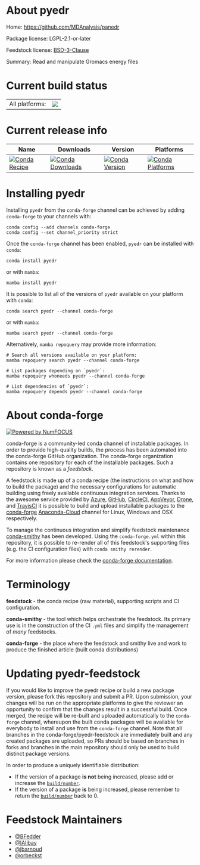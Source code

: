 About pyedr
===========

Home: https://github.com/MDAnalysis/panedr

Package license: LGPL-2.1-or-later

Feedstock license: [BSD-3-Clause](https://github.com/conda-forge/pyedr-feedstock/blob/main/LICENSE.txt)

Summary: Read and manipulate Gromacs energy files

Current build status
====================


<table><tr><td>All platforms:</td>
    <td>
      <a href="https://dev.azure.com/conda-forge/feedstock-builds/_build/latest?definitionId=18364&branchName=main">
        <img src="https://dev.azure.com/conda-forge/feedstock-builds/_apis/build/status/pyedr-feedstock?branchName=main">
      </a>
    </td>
  </tr>
</table>

Current release info
====================

| Name | Downloads | Version | Platforms |
| --- | --- | --- | --- |
| [![Conda Recipe](https://img.shields.io/badge/recipe-pyedr-green.svg)](https://anaconda.org/conda-forge/pyedr) | [![Conda Downloads](https://img.shields.io/conda/dn/conda-forge/pyedr.svg)](https://anaconda.org/conda-forge/pyedr) | [![Conda Version](https://img.shields.io/conda/vn/conda-forge/pyedr.svg)](https://anaconda.org/conda-forge/pyedr) | [![Conda Platforms](https://img.shields.io/conda/pn/conda-forge/pyedr.svg)](https://anaconda.org/conda-forge/pyedr) |

Installing pyedr
================

Installing `pyedr` from the `conda-forge` channel can be achieved by adding `conda-forge` to your channels with:

```
conda config --add channels conda-forge
conda config --set channel_priority strict
```

Once the `conda-forge` channel has been enabled, `pyedr` can be installed with `conda`:

```
conda install pyedr
```

or with `mamba`:

```
mamba install pyedr
```

It is possible to list all of the versions of `pyedr` available on your platform with `conda`:

```
conda search pyedr --channel conda-forge
```

or with `mamba`:

```
mamba search pyedr --channel conda-forge
```

Alternatively, `mamba repoquery` may provide more information:

```
# Search all versions available on your platform:
mamba repoquery search pyedr --channel conda-forge

# List packages depending on `pyedr`:
mamba repoquery whoneeds pyedr --channel conda-forge

# List dependencies of `pyedr`:
mamba repoquery depends pyedr --channel conda-forge
```


About conda-forge
=================

[![Powered by
NumFOCUS](https://img.shields.io/badge/powered%20by-NumFOCUS-orange.svg?style=flat&colorA=E1523D&colorB=007D8A)](https://numfocus.org)

conda-forge is a community-led conda channel of installable packages.
In order to provide high-quality builds, the process has been automated into the
conda-forge GitHub organization. The conda-forge organization contains one repository
for each of the installable packages. Such a repository is known as a *feedstock*.

A feedstock is made up of a conda recipe (the instructions on what and how to build
the package) and the necessary configurations for automatic building using freely
available continuous integration services. Thanks to the awesome service provided by
[Azure](https://azure.microsoft.com/en-us/services/devops/), [GitHub](https://github.com/),
[CircleCI](https://circleci.com/), [AppVeyor](https://www.appveyor.com/),
[Drone](https://cloud.drone.io/welcome), and [TravisCI](https://travis-ci.com/)
it is possible to build and upload installable packages to the
[conda-forge](https://anaconda.org/conda-forge) [Anaconda-Cloud](https://anaconda.org/)
channel for Linux, Windows and OSX respectively.

To manage the continuous integration and simplify feedstock maintenance
[conda-smithy](https://github.com/conda-forge/conda-smithy) has been developed.
Using the ``conda-forge.yml`` within this repository, it is possible to re-render all of
this feedstock's supporting files (e.g. the CI configuration files) with ``conda smithy rerender``.

For more information please check the [conda-forge documentation](https://conda-forge.org/docs/).

Terminology
===========

**feedstock** - the conda recipe (raw material), supporting scripts and CI configuration.

**conda-smithy** - the tool which helps orchestrate the feedstock.
                   Its primary use is in the construction of the CI ``.yml`` files
                   and simplify the management of *many* feedstocks.

**conda-forge** - the place where the feedstock and smithy live and work to
                  produce the finished article (built conda distributions)


Updating pyedr-feedstock
========================

If you would like to improve the pyedr recipe or build a new
package version, please fork this repository and submit a PR. Upon submission,
your changes will be run on the appropriate platforms to give the reviewer an
opportunity to confirm that the changes result in a successful build. Once
merged, the recipe will be re-built and uploaded automatically to the
`conda-forge` channel, whereupon the built conda packages will be available for
everybody to install and use from the `conda-forge` channel.
Note that all branches in the conda-forge/pyedr-feedstock are
immediately built and any created packages are uploaded, so PRs should be based
on branches in forks and branches in the main repository should only be used to
build distinct package versions.

In order to produce a uniquely identifiable distribution:
 * If the version of a package **is not** being increased, please add or increase
   the [``build/number``](https://docs.conda.io/projects/conda-build/en/latest/resources/define-metadata.html#build-number-and-string).
 * If the version of a package **is** being increased, please remember to return
   the [``build/number``](https://docs.conda.io/projects/conda-build/en/latest/resources/define-metadata.html#build-number-and-string)
   back to 0.

Feedstock Maintainers
=====================

* [@BFedder](https://github.com/BFedder/)
* [@IAlibay](https://github.com/IAlibay/)
* [@jbarnoud](https://github.com/jbarnoud/)
* [@orbeckst](https://github.com/orbeckst/)

